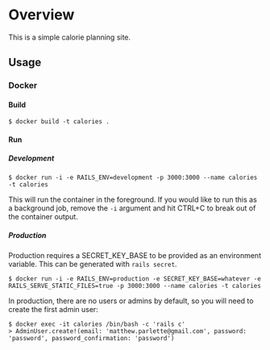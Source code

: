 # Overview

This is a simple calorie planning site.

## Usage

### Docker

#### Build

```
$ docker build -t calories .
```

#### Run

##### Development

```
$ docker run -i -e RAILS_ENV=development -p 3000:3000 --name calories -t calories
```

This will run the container in the foreground. If you would like to run this as a background job, remove the `-i` argument and hit CTRL+C to break out of the container output.

##### Production

Production requires a SECRET_KEY_BASE to be provided as an environment variable. This can be generated with `rails secret`.

```
$ docker run -i -e RAILS_ENV=production -e SECRET_KEY_BASE=whatever -e RAILS_SERVE_STATIC_FILES=true -p 3000:3000 --name calories -t calories
```

In production, there are no users or admins by default, so you will need to create the first admin user:

```
$ docker exec -it calories /bin/bash -c 'rails c'
> AdminUser.create!(email: 'matthew.parlette@gmail.com', password: 'password', password_confirmation: 'password')
```
